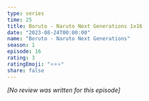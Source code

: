 ```yaml
---
type: series
time: 25
title: Boruto - Naruto Next Generations 1x16
date: "2023-08-24T00:00:00"
name: "Boruto - Naruto Next Generations"
season: 1
episode: 16
rating: 3
ratingEmoji: "⭐️⭐️⭐️"
share: false
---
```


_[No review was written for this episode]_
